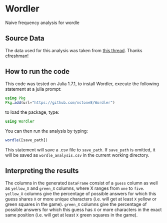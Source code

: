 # Wordler
Naive frequency analysis for wordle

## Source Data

The data used for this analysis was taken from [this thread](https://www.reddit.com/r/wordle/comments/s4tcw8/a_note_on_wordles_word_list/). Thanks cfreshman!

## How to run the code

This code was tested on Julia 1.7.1, to install Wordler, execute the following statement at a julia prompt:

```julia
using Pkg
Pkg.add(url="https://github.com/nstone8/Wordler")
```

to load the package, type:

```julia
using Wordler
```

You can then run the analysis by typing:

```julia
wordle([save_path])
```

This statement will save a .csv file to `save_path`. If `save_path` is omitted, it will be saved as `wordle_analysis.csv` in the current working directory.

## Interpreting the results

The columns in the generated `DataFrame` consist of a `guess` column as well as `yellow_X` and `green_X` columns, where X ranges from `one` to `five`. `yellow_X` columns give the percentage of possible answers for which this guess shares `X` or more unique characters (i.e. will get at least `X` yellow or green squares in the game). `green_X` columns give the percentage of possible answers for which this guess has `X` or more characters in the exact same position (i.e. will get at least `X` green squares in the game).
